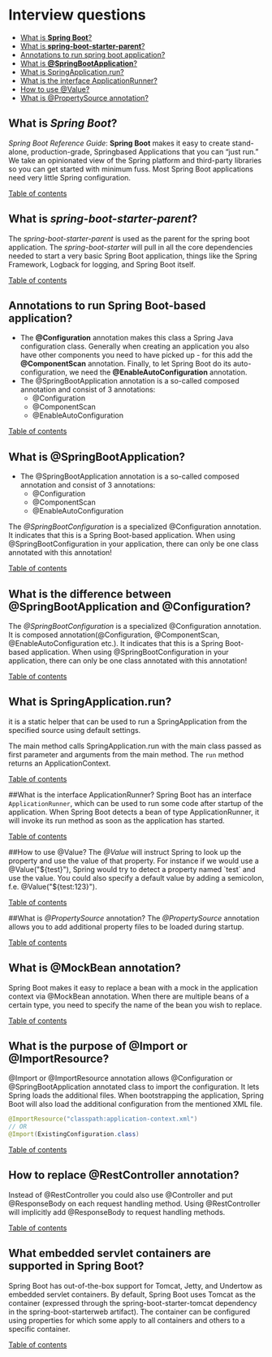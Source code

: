 # Interview questions
+ [What is __Spring Boot__?](#What-is-Spring-Boot)
+ [What is __spring-boot-starter-parent__?](#What-is-spring-boot-starter-parent)
+ [Annotations to run spring boot application?](#Annotations-to-run-spring-boot-based-application)
+ [What is __@SpringBootApplication__?](#What-is-@SpringBootApplication)
+ [What is SpringApplication.run?](#What-is-SpringApplication.run)
+ [What is the interface ApplicationRunner?](#What-is-interface-ApplicationRunner)
+ [How to use @Value?](#How-to-use-@Value?)
+ [What is @PropertySource annotation?](#What-is-@PropertySource-annotation)

## What is _Spring Boot_?
*Spring Boot Reference Guide*:
  __Spring Boot__ makes it easy to create stand-alone, production-grade, Springbased Applications that you can “just run.” We take an opinionated view of
the Spring platform and third-party libraries so you can get started with
minimum fuss. Most Spring Boot applications need very little Spring
configuration.

[Table of contents](#Interview-questions)

## What is _spring-boot-starter-parent_?
The _spring-boot-starter-parent_ is used as the parent for the
spring boot application.
The _spring-boot-starter_ will pull in all the core dependencies needed to
start a very basic Spring Boot application, things like the Spring Framework, Logback for
logging, and Spring Boot itself.

[Table of contents](#Interview-questions)

## Annotations to run Spring Boot-based application?
* The __@Configuration__ annotation makes this class a Spring Java configuration class.
Generally when creating an application you also have other components you need to have picked up -
for this add the __@ComponentScan__ annotation.
Finally, to let Spring Boot do its auto-configuration, we need the __@EnableAutoConfiguration__ annotation.
* The @SpringBootApplication annotation is a so-called composed annotation and consist of 3 annotations:
  * @Configuration
  * @ComponentScan
  * @EnableAutoConfiguration

[Table of contents](#Interview-questions)

## What is @SpringBootApplication?
* The @SpringBootApplication annotation is a so-called composed annotation and consist of 3 annotations:
  * @Configuration
  * @ComponentScan
  * @EnableAutoConfiguration

The _@SpringBootConfiguration_ is a specialized @Configuration annotation.
It indicates that this is a Spring Boot-based application.
When using @SpringBootConfiguration in your application, there can only be one class annotated with this annotation!

[Table of contents](#Interview-questions)

## What is the difference between @SpringBootApplication and @Configuration?
The _@SpringBootConfiguration_ is a specialized @Configuration annotation.
It is composed annotation(@Configuration, @ComponentScan, @EnableAutoConfiguration etc.).
It indicates that this is a Spring Boot-based application.
When using @SpringBootConfiguration in your application, there can only be one class annotated with this annotation!

[Table of contents](#Interview-questions)

## What is SpringApplication.run?
it is a static helper that can be used to run a SpringApplication
from the specified source using default settings.

The main method calls SpringApplication.run with the main class passed as first parameter
and arguments from the main method. The `run` method returns an ApplicationContext.

[Table of contents](#Interview-questions)

##What is the interface ApplicationRunner?
Spring Boot has an interface `ApplicationRunner`, which can be used
to run some code after startup of the application.
When Spring Boot detects a bean of type ApplicationRunner,
it will invoke its run method as soon as the application has started.

[Table of contents](#Interview-questions)

##How to use @Value?
The _@Value_ will instruct Spring to look up the property and use the value of that property.
For instance if we would use a @Value("${test}"), Spring would try to detect a property named `test`
and use the value.
You could also specify a default value by adding a semicolon, f.e. @Value("${test:123}").

[Table of contents](#Interview-questions)

##What is _@PropertySource_ annotation?
The _@PropertySource_ annotation allows you to add additional property files to be loaded during startup.

[Table of contents](#Interview-questions)

## What is @MockBean annotation?
Spring Boot makes it easy to replace a bean with a mock in the application context via @MockBean annotation.
When there are multiple beans of a certain type, you need to specify the name of the bean you wish to replace.

[Table of contents](#Interview-questions)

## What is the purpose of @Import or @ImportResource?
@Import or @ImportResource annotation allows @Configuration or @SpringBootApplication annotated class
to import the configuration. It lets Spring loads the additional files.
When bootstrapping the application, Spring Boot will also load the additional configuration from the mentioned XML file.

```java
@ImportResource("classpath:application-context.xml")
// OR
@Import(ExistingConfiguration.class)
```

[Table of contents](#Interview-questions)

## How to replace @RestController annotation?
Instead of @RestController you could also use @Controller and put @ResponseBody on each request
handling method. Using @RestController will implicitly add @ResponseBody to request handling methods.

[Table of contents](#Interview-questions)

## What embedded servlet containers are supported in Spring Boot?
Spring Boot has out-of-the-box support for Tomcat, Jetty, and Undertow as embedded servlet containers.
By default, Spring Boot uses Tomcat as the container (expressed through the spring-boot-starter-tomcat dependency in the spring-boot-starterweb artifact).
The container can be configured using properties for which some apply to all containers and others to a specific container.

[Table of contents](#Interview-questions)
